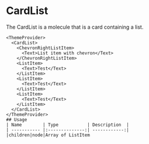 <!-- 
This is an auto-generated markdown. 
You can change it in "src/organisms/CardList/CardList.js" and run build:docs to update this file.
-->
# CardList
The CardList is a molecule that is a card containing a list.

```example
<ThemeProvider>
  <CardList>
    <ChevronRightListItem>
      <Text>List item with chevron</Text>
    </ChevronRightListItem>
    <ListItem>
      <Text>Test</Text>
    </ListItem>
    <ListItem>
      <Text>Test</Text>
    </ListItem>
    <ListItem>
      <Text>Test</Text>
    </ListItem>
  </CardList>
</ThemeProvider>
## Usage
| Name        | Type           | Description  |
| ----------- |:--------------:| ------------:|
|children|node|Array of ListItem
